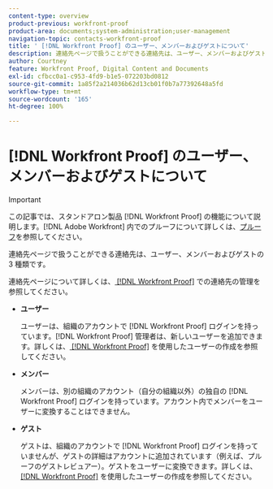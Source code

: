```yaml
---
content-type: overview
product-previous: workfront-proof
product-area: documents;system-administration;user-management
navigation-topic: contacts-workfront-proof
title: ' [!DNL Workfront Proof] のユーザー、メンバーおよびゲストについて'
description: 連絡先ページで扱うことができる連絡先は、ユーザー、メンバーおよびゲストの 3 種類です。
author: Courtney
feature: Workfront Proof, Digital Content and Documents
exl-id: cfbcc0a1-c953-4fd9-b1e5-072203bd0812
source-git-commit: 1a85f2a214036b62d13cb01f0b7a77392648a5fd
workflow-type: tm+mt
source-wordcount: '165'
ht-degree: 100%

---
```


# [!DNL Workfront Proof] のユーザー、メンバーおよびゲストについて

>[!IMPORTANT]
>
>この記事では、スタンドアロン製品 [!DNL Workfront Proof] の機能について説明します。[!DNL Adobe Workfront] 内でのプルーフについて詳しくは、[プルーフ](../../../review-and-approve-work/proofing/proofing.md)を参照してください。

連絡先ページで扱うことができる連絡先は、ユーザー、メンバーおよびゲストの 3 種類です。

連絡先ページについて詳しくは、[ [!DNL Workfront Proof]](../../../workfront-proof/wp-mnguserscontacts/contacts/manage-contacts.md) での連絡先の管理を参照してください。

* **ユーザー**

  ユーザーは、組織のアカウントで [!DNL Workfront Proof] ログインを持っています。[!DNL Workfront Proof] 管理者は、新しいユーザーを追加できます。詳しくは、[ [!DNL Workfront Proof]](../../../workfront-proof/wp-mnguserscontacts/users/create-users.md) を使用したユーザーの作成を参照してください。

* **メンバー**

  メンバーは、別の組織のアカウント（自分の組織以外）の独自の [!DNL Workfront Proof] ログインを持っています。アカウント内でメンバーをユーザーに変換することはできません。

* **ゲスト**

  ゲストは、組織のアカウントで [!DNL Workfront Proof] ログインを持っていませんが、ゲストの詳細はアカウントに追加されています（例えば、プルーフのゲストレビュアー）。ゲストをユーザーに変換できます。詳しくは、[ [!DNL Workfront Proof]](../../../workfront-proof/wp-mnguserscontacts/users/create-users.md) を使用したユーザーの作成を参照してください。
